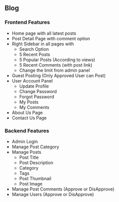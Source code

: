 ## Blog

### Frontend Features

-   Home page with all latest posts
-   Post Detail Page with comment option
-   Right Sidebar in all pages with
    -   Search Option
    -   5 Recent Posts
    -   5 Popular Posts (According to views)
    -   5 Recent Comments (with post link)
    -   Change the limit from admin panel
-   Guest Posting (Only Approved User can Post)
-   User Account Panel
    -   Update Profile
    -   Change Password
    -   Forgot Password
    -   My Posts
    -   My Comments
-   About Us Page
-   Contact Us Page

### Backend Features

-   Admin Login
-   Manage Post Category
-   Manage Posts
    -   Post Title
    -   Post Description
    -   Category
    -   Tags
    -   Post Thumbnail
    -   Post Image
-   Manage Post Comments (Approve or DisApprove)
-   Manage Users (Approve or DisApprove)
